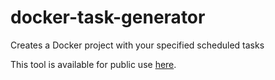 # docker-task-generator
Creates a Docker project with your specified scheduled tasks

This tool is available for public use [here](http://scheduledtask.jonathan-cooper.com/).
